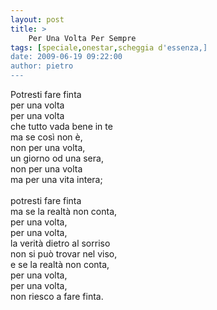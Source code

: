 ```yaml
---
layout: post
title: >
    Per Una Volta Per Sempre
tags: [speciale,onestar,scheggia d'essenza,]
date: 2009-06-19 09:22:00
author: pietro
---
```

Potresti fare finta<br/>per una volta<br/>per una volta<br/>che tutto vada bene in te<br/>ma se così non è,<br/>non per una volta,<br/>un giorno od una sera,<br/>non per una volta<br/>ma per una vita intera;<br/><br/>potresti fare finta<br/>ma se la realtà non conta,<br/>per una volta,<br/>per una volta,<br/>la verità dietro al sorriso<br/>non si può trovar nel viso,<br/>e se la realtà non conta,<br/>per una volta,<br/>per una volta,<br/>non riesco a fare finta.

